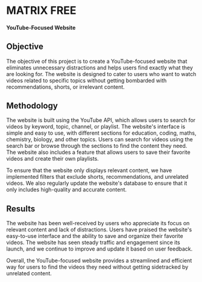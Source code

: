 

# MATRIX FREE

#### YouTube-Focused Website



## Objective

The objective of this project is to create a YouTube-focused website that eliminates unnecessary distractions and helps users find exactly what they are looking for. The website is designed to cater to users who want to watch videos related to specific topics without getting bombarded with recommendations, shorts, or irrelevant content.

## Methodology

The website is built using the YouTube API, which allows users to search for videos by keyword, topic, channel, or playlist. The website's interface is simple and easy to use, with different sections for education, coding, maths, chemistry, biology, and other topics. Users can search for videos using the search bar or browse through the sections to find the content they need. The website also includes a feature that allows users to save their favorite videos and create their own playlists.

To ensure that the website only displays relevant content, we have implemented filters that exclude shorts, recommendations, and unrelated videos. We also regularly update the website's database to ensure that it only includes high-quality and accurate content.

## Results

The website has been well-received by users who appreciate its focus on relevant content and lack of distractions. Users have praised the website's easy-to-use interface and the ability to save and organize their favorite videos. The website has seen steady traffic and engagement since its launch, and we continue to improve and update it based on user feedback.

Overall, the YouTube-focused website provides a streamlined and efficient way for users to find the videos they need without getting sidetracked by unrelated content.

